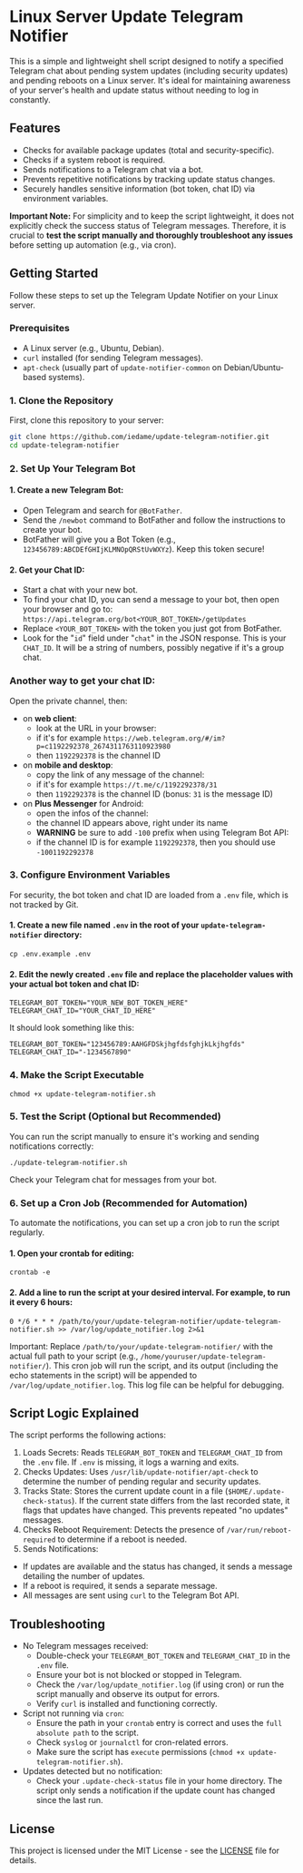 # Linux Server Update Telegram Notifier 

This is a simple and lightweight shell script designed to notify a specified Telegram chat about pending system updates (including security updates) and pending reboots on a Linux server. It's ideal for maintaining awareness of your server's health and update status without needing to log in constantly.

## Features

* Checks for available package updates (total and security-specific).
* Checks if a system reboot is required.
* Sends notifications to a Telegram chat via a bot.
* Prevents repetitive notifications by tracking update status changes.
* Securely handles sensitive information (bot token, chat ID) via environment variables.

**Important Note:** For simplicity and to keep the script lightweight, it does not explicitly check the success status of Telegram messages. Therefore, it is crucial to **test the script manually and thoroughly troubleshoot any issues** before setting up automation (e.g., via cron).

## Getting Started

Follow these steps to set up the Telegram Update Notifier on your Linux server.

### Prerequisites

* A Linux server (e.g., Ubuntu, Debian).
* `curl` installed (for sending Telegram messages).
* `apt-check` (usually part of `update-notifier-common` on Debian/Ubuntu-based systems).

### 1. Clone the Repository

First, clone this repository to your server:

```bash
git clone https://github.com/iedame/update-telegram-notifier.git
cd update-telegram-notifier
```
### 2. Set Up Your Telegram Bot

  #### 1. Create a new Telegram Bot:
  * Open Telegram and search for `@BotFather`.
  * Send the `/newbot` command to BotFather and follow the instructions to create your bot.
  * BotFather will give you a Bot Token (e.g., `123456789:ABCDEfGHIjKLMNOpQRStUvWXYz`). Keep this token secure!

  #### 2. Get your Chat ID:
  * Start a chat with your new bot.
  * To find your chat ID, you can send a message to your bot, then open your browser and go to: `https://api.telegram.org/bot<YOUR_BOT_TOKEN>/getUpdates`
  * Replace `<YOUR_BOT_TOKEN>` with the token you just got from BotFather.
  * Look for the "`id`" field under "`chat`" in the JSON response. This is your `CHAT_ID`. It will be a string of numbers, possibly negative if it's a group chat.
  ### Another way to get your chat ID:
  Open the private channel, then:
  * on **web client**:
    * look at the URL in your browser:
    * if it's for example `https://web.telegram.org/#/im?p=c1192292378_2674311763110923980`
    * then `1192292378` is the channel ID
  * on **mobile and desktop**:
    * copy the link of any message of the channel:
    * if it's for example `https://t.me/c/1192292378/31`
    * then `1192292378` is the channel ID (bonus: `31` is the message ID)
  * on **Plus Messenger** for Android:
    * open the infos of the channel:
    * the channel ID appears above, right under its name
    * **WARNING** be sure to add `-100` prefix when using Telegram Bot API:
    * if the channel ID is for example `1192292378`, then you should use `-1001192292378`

### 3. Configure Environment Variables

For security, the bot token and chat ID are loaded from a `.env` file, which is not tracked by Git.
#### 1. Create a new file named `.env` in the root of your `update-telegram-notifier` directory:
```
cp .env.example .env
```
#### 2. Edit the newly created `.env` file and replace the placeholder values with your actual bot token and chat ID:
```
TELEGRAM_BOT_TOKEN="YOUR_NEW_BOT_TOKEN_HERE"
TELEGRAM_CHAT_ID="YOUR_CHAT_ID_HERE"
```
It should look something like this:
```
TELEGRAM_BOT_TOKEN="123456789:AAHGFDSkjhgfdsfghjkLkjhgfds"
TELEGRAM_CHAT_ID="-1234567890"
```
### 4. Make the Script Executable
```
chmod +x update-telegram-notifier.sh
```
### 5. Test the Script (Optional but Recommended)

You can run the script manually to ensure it's working and sending notifications correctly:
```
./update-telegram-notifier.sh
```
Check your Telegram chat for messages from your bot.
### 6. Set up a Cron Job (Recommended for Automation)
To automate the notifications, you can set up a cron job to run the script regularly.
#### 1. Open your crontab for editing:
```
crontab -e
```
#### 2. Add a line to run the script at your desired interval. For example, to run it every 6 hours:
```
0 */6 * * * /path/to/your/update-telegram-notifier/update-telegram-notifier.sh >> /var/log/update_notifier.log 2>&1
```
Important: Replace `/path/to/your/update-telegram-notifier/` with the actual full path to your script (e.g., `/home/youruser/update-telegram-notifier/`).
This cron job will run the script, and its output (including the echo statements in the script) will be appended to `/var/log/update_notifier.log`. This log file can be helpful for debugging.

## Script Logic Explained
The script performs the following actions:
1. Loads Secrets: Reads `TELEGRAM_BOT_TOKEN` and `TELEGRAM_CHAT_ID` from the `.env` file. If `.env` is missing, it logs a warning and exits.
2. Checks Updates: Uses `/usr/lib/update-notifier/apt-check` to determine the number of pending regular and security updates.
3. Tracks State: Stores the current update count in a file (`$HOME/.update-check-status`). If the current state differs from the last recorded state, it flags that updates have changed. This prevents repeated "no updates" messages.
4. Checks Reboot Requirement: Detects the presence of `/var/run/reboot-required` to determine if a reboot is needed.
5. Sends Notifications:
  * If updates are available and the status has changed, it sends a message detailing the number of updates.
  * If a reboot is required, it sends a separate message.
  * All messages are sent using `curl` to the Telegram Bot API.

## Troubleshooting
* No Telegram messages received:
  * Double-check your `TELEGRAM_BOT_TOKEN` and `TELEGRAM_CHAT_ID` in the `.env` file.
  * Ensure your bot is not blocked or stopped in Telegram.
  * Check the `/var/log/update_notifier.log` (if using cron) or run the script manually and observe its output for errors.
  * Verify `curl` is installed and functioning correctly.
* Script not running via `cron`:
  * Ensure the path in your `crontab` entry is correct and uses the `full absolute path` to the script.
  * Check `syslog` or `journalctl` for cron-related errors.
  * Make sure the script has `execute` permissions (`chmod +x update-telegram-notifier.sh`).
* Updates detected but no notification:
  * Check your `.update-check-status` file in your home directory. The script only sends a notification if the update count has changed since the last run.
 
## License
This project is licensed under the MIT License - see the [LICENSE](LICENSE) file for details.
